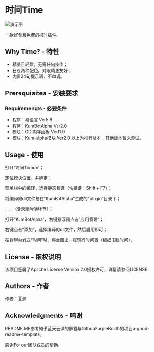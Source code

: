 # 时间Time

![演示图](https://github.com/raindropxiayuan/-Time/blob/main/image.jpg)

一款好看且免费的报时插件。
## Why Time? - 特性
* 精美且轻盈，无需任何操作；
* 日夜两种配色，对眼睛更友好；
* 内置24句提示语，不单调。
## Prerequisites - 安装要求
### Requiremengts - 必要条件
* 程序：易语言 Ver5.9
* 程序：KumBotAlpha Ver2.0
* 模块：GDI内存画板 Ver11.0
* 模块：Kum-alpha模块 Ver2.0
以上为推荐版本，其他版本暂未测试。
## Usage - 使用
打开“时间Time.e”；

定位模块位置，并确定；

菜单栏中的编译，选择静态编译（快捷键：Shift + F7）；

将编译的dll文件放在“KumBotAlpha”生成的“plugin”目录下；

......（登录账号等环节）；

打开“KumBotAlpha”，右键悬浮窗点击“应用管理”；

右键点击“添加”，选择编译的dll文件，然后启用即可；

在群聊内发送“时间”时，将会画出一张现行时间图（根据电脑时间）。
## License - 版权说明
该项目签署了Apache License Version 2.0授权许可，详情请参阅LICENSE
## Authors - 作者
作者：夏源
## Acknowledgments - 鸣谢
README.ME参考知乎蓝天云课的解答与GithubPurpleBooth的项目a-good-readme-template。

感谢For our团队成员的帮助。
